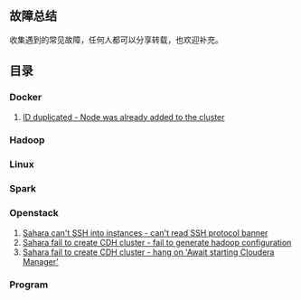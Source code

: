 ## 故障总结

收集遇到的常见故障，任何人都可以分享转载，也欢迎补充。

## 目录

### Docker

1. [ID duplicated - Node was already added to the cluster](./docker/swarm/ID_duplicated.md)

### Hadoop

### Linux

### Spark

### Openstack

1. [Sahara can't SSH into instances - can't read SSH protocol banner](./openstack/sahara/can_not_ssh_into_instances.md)
2. [Sahara fail to create CDH cluster - fail to generate hadoop configuration](./openstack/sahara/fail_to_generate_hadoop_configuration.md)
3. [Sahara fail to create CDH cluster - hang on 'Await starting Cloudera Manager'](./openstack/sahara/hang_on_check_cloudera_manager_start.md)

### Program
